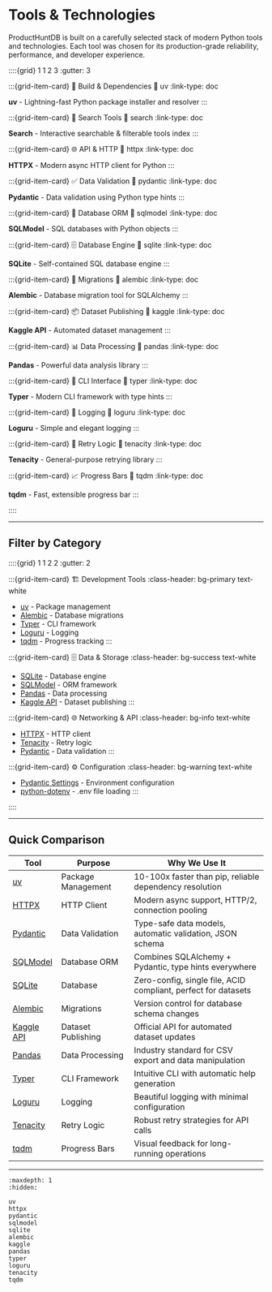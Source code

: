 # Tools & Technologies

ProductHuntDB is built on a carefully selected stack of modern Python tools and technologies. Each tool was chosen for its production-grade reliability, performance, and developer experience.

::::{grid} 1 1 2 3
:gutter: 3

:::{grid-item-card} 🔧 Build & Dependencies
:link: uv
:link-type: doc

**uv** - Lightning-fast Python package installer and resolver
:::

:::{grid-item-card} 🔎 Search Tools
:link: search
:link-type: doc

**Search** - Interactive searchable & filterable tools index
:::

:::{grid-item-card} 🌐 API & HTTP
:link: httpx
:link-type: doc

**HTTPX** - Modern async HTTP client for Python
:::

:::{grid-item-card} ✅ Data Validation
:link: pydantic
:link-type: doc

**Pydantic** - Data validation using Python type hints
:::

:::{grid-item-card} 💾 Database ORM
:link: sqlmodel
:link-type: doc

**SQLModel** - SQL databases with Python objects
:::

:::{grid-item-card} 🗄️ Database Engine
:link: sqlite
:link-type: doc

**SQLite** - Self-contained SQL database engine
:::

:::{grid-item-card} 🔄 Migrations
:link: alembic
:link-type: doc

**Alembic** - Database migration tool for SQLAlchemy
:::

:::{grid-item-card} 📦 Dataset Publishing
:link: kaggle
:link-type: doc

**Kaggle API** - Automated dataset management
:::

:::{grid-item-card} 📊 Data Processing
:link: pandas
:link-type: doc

**Pandas** - Powerful data analysis library
:::

:::{grid-item-card} 🎨 CLI Interface
:link: typer
:link-type: doc

**Typer** - Modern CLI framework with type hints
:::

:::{grid-item-card} 📝 Logging
:link: loguru
:link-type: doc

**Loguru** - Simple and elegant logging
:::

:::{grid-item-card} 🔁 Retry Logic
:link: tenacity
:link-type: doc

**Tenacity** - General-purpose retrying library
:::

:::{grid-item-card} 📈 Progress Bars
:link: tqdm
:link-type: doc

**tqdm** - Fast, extensible progress bar
:::

::::

---

## Filter by Category

::::{grid} 1 1 2 2
:gutter: 2

:::{grid-item-card} 🏗️ Development Tools
:class-header: bg-primary text-white

- [uv](uv) - Package management
- [Alembic](alembic) - Database migrations
- [Typer](typer) - CLI framework
- [Loguru](loguru) - Logging
- [tqdm](tqdm) - Progress tracking
:::

:::{grid-item-card} 🗄️ Data & Storage
:class-header: bg-success text-white

- [SQLite](sqlite) - Database engine
- [SQLModel](sqlmodel) - ORM framework
- [Pandas](pandas) - Data processing
- [Kaggle API](kaggle) - Dataset publishing
:::

:::{grid-item-card} 🌐 Networking & API
:class-header: bg-info text-white

- [HTTPX](httpx) - HTTP client
- [Tenacity](tenacity) - Retry logic
- [Pydantic](pydantic) - Data validation
:::

:::{grid-item-card} ⚙️ Configuration
:class-header: bg-warning text-white

- [Pydantic Settings](pydantic) - Environment configuration
- [python-dotenv](pydantic) - .env file loading
:::

::::

---

## Quick Comparison

| Tool | Purpose | Why We Use It |
|------|---------|---------------|
| [uv](uv) | Package Management | 10-100x faster than pip, reliable dependency resolution |
| [HTTPX](httpx) | HTTP Client | Modern async support, HTTP/2, connection pooling |
| [Pydantic](pydantic) | Data Validation | Type-safe data models, automatic validation, JSON schema |
| [SQLModel](sqlmodel) | Database ORM | Combines SQLAlchemy + Pydantic, type hints everywhere |
| [SQLite](sqlite) | Database | Zero-config, single file, ACID compliant, perfect for datasets |
| [Alembic](alembic) | Migrations | Version control for database schema changes |
| [Kaggle API](kaggle) | Dataset Publishing | Official API for automated dataset updates |
| [Pandas](pandas) | Data Processing | Industry standard for CSV export and data manipulation |
| [Typer](typer) | CLI Framework | Intuitive CLI with automatic help generation |
| [Loguru](loguru) | Logging | Beautiful logging with minimal configuration |
| [Tenacity](tenacity) | Retry Logic | Robust retry strategies for API calls |
| [tqdm](tqdm) | Progress Bars | Visual feedback for long-running operations |

---

```{toctree}
:maxdepth: 1
:hidden:

uv
httpx
pydantic
sqlmodel
sqlite
alembic
kaggle
pandas
typer
loguru
tenacity
tqdm
```
